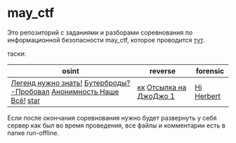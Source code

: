 # may_ctf

Это репозиторий с заданиями и разборами соревнования по информационной безопасности may_ctf, которое проводится [тут](https://ctfmay.sch9.ru/).

таски:

|osint|reverse|forensic|
|---|---|---|
|[Легенд нужно знать!](https://git.sch9.ru/may_ctf/may_ctf/src/branch/main/tasks/%D0%9B%D0%B5%D0%B3%D0%B5%D0%BD%D0%B4%20%D0%BD%D1%83%D0%B6%D0%BD%D0%BE%20%D0%B7%D0%BD%D0%B0%D1%82%D1%8C%21) [Бутерброды? -Пробовал](https://git.sch9.ru/may_ctf/may_ctf/src/branch/main/tasks/%D0%91%D1%83%D1%82%D0%B5%D1%80%D0%B1%D1%80%D0%BE%D0%B4%D1%8B%3F%20-%D0%9F%D1%80%D0%BE%D0%B1%D0%BE%D0%B2%D0%B0%D0%BB) [Анонимность Наше Всё!](https://git.sch9.ru/may_ctf/may_ctf/src/branch/main/tasks/%D0%90%D0%BD%D0%BE%D0%BD%D0%B8%D0%BC%D0%BD%D0%BE%D1%81%D1%82%D1%8C%20%D0%9D%D0%B0%D1%88%D0%B5%20%D0%92%D1%81%D1%91%21) [star](https://git.sch9.ru/may_ctf/may_ctf/src/branch/main/tasks/star)|[кк](/may_ctf/may_ctf/src/branch/main/tasks/kk) [Отсылка на ДжоДжо 1](https://git.sch9.ru/may_ctf/may_ctf/src/branch/main/tasks/jojo1)|[Hi Herbert](https://git.sch9.ru/may_ctf/may_ctf/src/branch/main/tasks/Hi%20Herbert)

Если после окончания соревнования нужно будет развернуть у себя сервер как был во время проведения, все файлы и комментарии есть в папке run-offline.